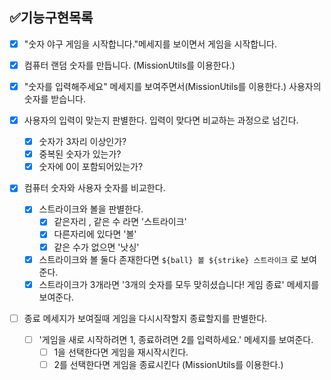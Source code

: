 ## ✅기능구현목록

- [x] "숫자 야구 게임을 시작합니다."메세지를 보이면서 게임을 시작합니다.

- [x] 컴퓨터 랜덤 숫자를 만듭니다. (MissionUtils를 이용한다.)

- [x] "숫자를 입력해주세요" 메세지를 보여주면서(MissionUtils를 이용한다.) 사용자의 숫자를 받습니다.
  
- [x] 사용자의 입력이 맞는지 판별한다. 입력이 맞다면 비교하는 과정으로 넘긴다.
  - [x] 숫자가 3자리 이상인가?
  - [x] 중복된 숫자가 있는가?
  - [x] 숫자에 0이 포함되어있는가?

- [x] 컴퓨터 숫자와 사용자 숫자를 비교한다.
  - [x] 스트라이크와 볼을 판별한다.
    - [x] 같은자리 , 같은 수 라면 '스트라이크'
    - [x] 다른자리에 있다면  '볼'
    - [x] 같은 수가 없으면 '낫싱'
  - [x] 스트라이크와 볼 둘다 존재한다면 `${ball} 볼 ${strike} 스트라이크` 로 보여준다.
  - [x] 스트라이크가 3개라면 '3개의 숫자를 모두 맞히셨습니다! 게임 종료' 메세지를 보여준다.

- [ ] 종료 메세지가 보여질때 게임을 다시시작할지 종료할지를 판별한다.
  - [ ] '게임을 새로 시작하려면 1, 종료하려면 2를 입력하세요.' 메세지를 보여준다.
    - [ ] 1을 선택한다면 게임을 재시작시킨다.
    - [ ] 2를 선택한다면 게임을 종료시킨다 (MissionUtils를 이용한다.)
